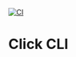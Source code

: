 [![CI](https://github.com/ahmed-gharib89/click-cli/actions/workflows/ci.yml/badge.svg)](https://github.com/ahmed-gharib89/click-cli/actions/workflows/ci.yml)
# Click CLI
